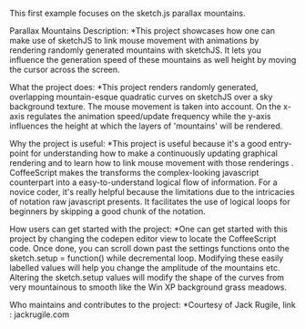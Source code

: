 This first example focuses on the sketch.js parallax mountains.


Parallax Mountains Description: *This project showcases how one can make use of sketchJS to link mouse movement with animations by rendering randomly generated mountains with sketchJS.
It lets you influence the generation speed of these mountains as well height by moving the cursor across the screen.

What the project does: *This project renders randomly generated, overlapping mountain-esque quadratic curves on sketchJS over a sky background texture. The mouse movement is taken into account. On the x-axis regulates the animation speed/update frequency while the y-axis influences the height at which the layers of 'mountains' will be rendered.

Why the project is useful: *This project is useful because it's a good entry-point for understanding how to make a continuously updating graphical rendering and to learn how to link mouse movement with those renderings
. CoffeeScript makes the transforms the complex-looking javascript counterpart into a easy-to-understand logical flow of information. For a novice coder, it's really helpful because the limitations due to the intricacies of notation raw javascript presents. It facilitates the use of logical loops for beginners by skipping a good chunk of the notation.

How users can get started with the project: *One can get started with this project by changing the codepen editor view to locate the CoffeeScript code. Once done, you can scroll down past the settings functions onto the sketch.setup = function() while decremental loop. Modifying these easily labelled values will help you change the amplitude of the mountains etc. Altering the sketch.setup values will modify the shape of the curves from very mountainous to smooth like the Win XP background grass meadows.


Who maintains and contributes to the project: *Courtesy of Jack Rugile, link : jackrugile.com
